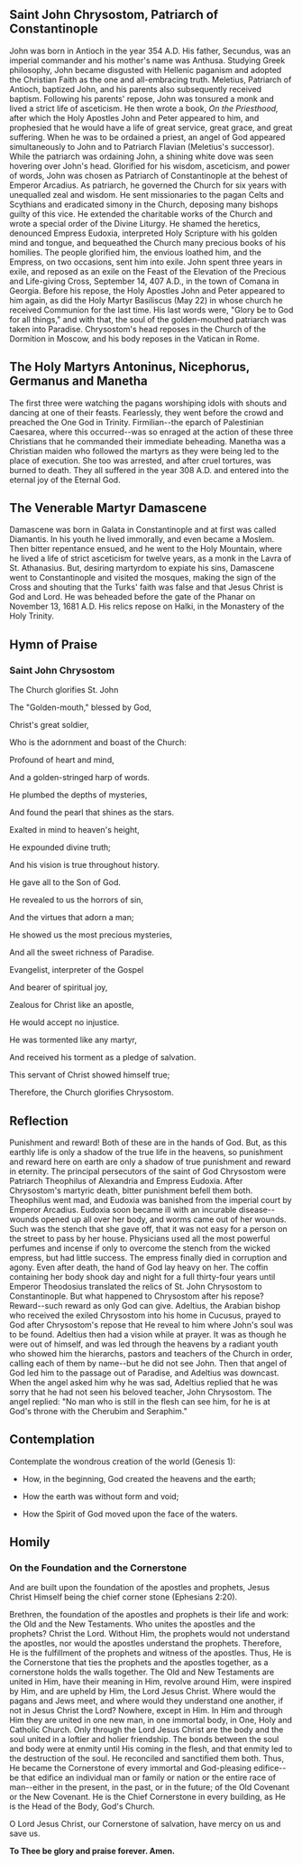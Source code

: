 ## Saint John Chrysostom, Patriarch of Constantinople

John was born in Antioch in the year 354 A.D. His father, Secundus, was an imperial commander and his mother's name was Anthusa. Studying Greek philosophy, John became disgusted with Hellenic paganism and adopted the Christian Faith as the one and all-embracing truth. Meletius, Patriarch of Antioch, baptized John, and his parents also subsequently received baptism. Following his parents' repose, John was tonsured a monk and lived a strict life of asceticism. He then wrote a book, *On the Priesthood,* after which the Holy Apostles John and Peter appeared to him, and prophesied that he would have a life of great service, great grace, and great suffering. When he was to be ordained a priest, an angel of God appeared simultaneously to John and to Patriarch Flavian (Meletius's successor). While the patriarch was ordaining John, a shining white dove was seen hovering over John's head. Glorified for his wisdom, asceticism, and power of words, John was chosen as Patriarch of Constantinople at the behest of Emperor Arcadius. As patriarch, he governed the Church for six years with unequalled zeal and wisdom. He sent missionaries to the pagan Celts and Scythians and eradicated simony in the Church, deposing many bishops guilty of this vice. He extended the charitable works of the Church and wrote a special order of the Divine Liturgy. He shamed the heretics, denounced Empress Eudoxia, interpreted Holy Scripture with his golden mind and tongue, and bequeathed the Church many precious books of his homilies. The people glorified him, the envious loathed him, and the Empress, on two occasions, sent him into exile. John spent three years in exile, and reposed as an exile on the Feast of the Elevation of the Precious and Life-giving Cross, September 14, 407 A.D., in the town of Comana in Georgia. Before his repose, the Holy Apostles John and Peter appeared to him again, as did the Holy Martyr Basiliscus (May 22) in whose church he received Communion for the last time. His last words were, "Glory be to God for all things," and with that, the soul of the golden-mouthed patriarch was taken into Paradise. Chrysostom's head reposes in the Church of the Dormition in Moscow, and his body reposes in the Vatican in Rome. 

## The Holy Martyrs Antoninus, Nicephorus, Germanus and Manetha

The first three were watching the pagans worshiping idols with shouts and dancing at one of their feasts. Fearlessly, they went before the crowd and preached the One God in Trinity. Firmilian--the eparch of Palestinian Caesarea, where this occurred--was so enraged at the action of these three Christians that he commanded their immediate beheading. Manetha was a Christian maiden who followed the martyrs as they were being led to the place of execution. She too was arrested, and after cruel tortures, was burned to death. They all suffered in the year 308 A.D. and entered into the eternal joy of the Eternal God. 

## The Venerable Martyr Damascene

Damascene was born in Galata in Constantinople and at first was called Diamantis. In his youth he lived immorally, and even became a Moslem. Then bitter repentance ensued, and he went to the Holy Mountain, where he lived a life of strict asceticism for twelve years, as a monk in the Lavra of St. Athanasius. But, desiring martyrdom to expiate his sins, Damascene went to Constantinople and visited the mosques, making the sign of the Cross and shouting that the Turks' faith was false and that Jesus Christ is God and Lord. He was beheaded before the gate of the Phanar on November 13, 1681 A.D. His relics repose on Halki, in the Monastery of the Holy Trinity. 

## Hymn of Praise

### Saint John Chrysostom

The Church glorifies St. John  

The "Golden-mouth," blessed by God,  

Christ's great soldier,  

Who is the adornment and boast of the Church:  

Profound of heart and mind,  

And a golden-stringed harp of words.  

He plumbed the depths of mysteries,  

And found the pearl that shines as the stars.  

Exalted in mind to heaven's height,  

He expounded divine truth;  

And his vision is true throughout history.  

He gave all to the Son of God.  

He revealed to us the horrors of sin,  

And the virtues that adorn a man;  

He showed us the most precious mysteries,  

And all the sweet richness of Paradise.  

Evangelist, interpreter of the Gospel  
 
And bearer of spiritual joy,  

Zealous for Christ like an apostle,  

He would accept no injustice.  

He was tormented like any martyr,  

And received his torment as a pledge of salvation.  

This servant of Christ showed himself true;  

Therefore, the Church glorifies Chrysostom.  

## Reflection

Punishment and reward! Both of these are in the hands of God. But, as this earthly life is only a shadow of the true life in the heavens, so punishment and reward here on earth are only a shadow of true punishment and reward in eternity. The principal persecutors of the saint of God Chrysostom were Patriarch Theophilus of Alexandria and Empress Eudoxia. After Chrysostom's martyric death, bitter punishment befell them both. Theophilus went mad, and Eudoxia was banished from the imperial court by Emperor Arcadius. Eudoxia soon became ill with an incurable disease--wounds opened up all over her body, and worms came out of her wounds. Such was the stench that she gave off, that it was not easy for a person on the street to pass by her house. Physicians used all the most powerful perfumes and incense if only to overcome the stench from the wicked empress, but had little success. The empress finally died in corruption and agony. Even after death, the hand of God lay heavy on her. The coffin containing her body shook day and night for a full thirty-four years until Emperor Theodosius translated the relics of St. John Chrysostom to Constantinople. But what happened to Chrysostom after his repose? Reward--such reward as only God can give. Adeltius, the Arabian bishop who received the exiled Chrysostom into his home in Cucusus, prayed to God after Chrysostom's repose that He reveal to him where John's soul was to be found. Adeltius then had a vision while at prayer. It was as though he were out of himself, and was led through the heavens by a radiant youth who showed him the hierarchs, pastors and teachers of the Church in order, calling each of them by name--but he did not see John. Then that angel of God led him to the passage out of Paradise, and Adeltius was downcast. When the angel asked him why he was sad, Adeltius replied that he was sorry that he had not seen his beloved teacher, John Chrysostom. The angel replied: "No man who is still in the flesh can see him, for he is at God's throne with the Cherubim and Seraphim."  

## Contemplation

Contemplate the wondrous creation of the world (Genesis 1):  

- How, in the beginning, God created the heavens and the earth;  

- How the earth was without form and void;  

- How the Spirit of God moved upon the face of the waters.  

## Homily

### On the Foundation and the Cornerstone

And are built upon the foundation of the apostles and prophets, Jesus Christ Himself being the chief corner stone (Ephesians 2:20).  

Brethren, the foundation of the apostles and prophets is their life and work: the Old and the New Testaments. Who unites the apostles and the prophets? Christ the Lord. Without Him, the prophets would not understand the apostles, nor would the apostles understand the prophets. Therefore, He is the fulfillment of the prophets and witness of the apostles. Thus, He is the Cornerstone that ties the prophets and the apostles together, as a cornerstone holds the walls together. The Old and New Testaments are united in Him, have their meaning in Him, revolve around Him, were inspired by Him, and are upheld by Him, the Lord Jesus Christ. Where would the pagans and Jews meet, and where would they understand one another, if not in Jesus Christ the Lord? Nowhere, except in Him. In Him and through Him they are united in one new man, in one immortal body, in One, Holy and Catholic Church. Only through the Lord Jesus Christ are the body and the soul united in a loftier and holier friendship. The bonds between the soul and body were at enmity until His coming in the flesh, and that enmity led to the destruction of the soul. He reconciled and sanctified them both. Thus, He became the Cornerstone of every immortal and God-pleasing edifice--be that edifice an individual man or family or nation or the entire race of man--either in the present, in the past, or in the future; of the Old Covenant or the New Covenant. He is the Chief Cornerstone in every building, as He is the Head of the Body, God's Church.  

O Lord Jesus Christ, our Cornerstone of salvation, have mercy on us and save us.  

**To Thee be glory and praise forever. Amen.**
